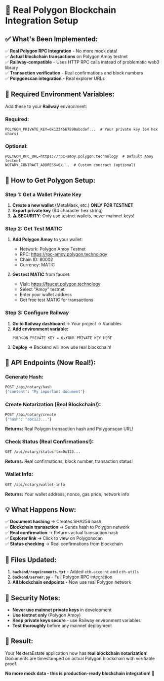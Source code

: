 # 🔗 Real Polygon Blockchain Integration Setup

## ✅ **What's Been Implemented:**

✅ **Real Polygon RPC Integration** - No more mock data!  
✅ **Actual blockchain transactions** on Polygon Amoy testnet  
✅ **Railway-compatible** - Uses HTTP RPC calls instead of problematic web3 library  
✅ **Transaction verification** - Real confirmations and block numbers  
✅ **Polygonscan integration** - Real explorer URLs  

## 🔑 **Required Environment Variables:**

Add these to your **Railway** environment:

### **Required:**
```
POLYGON_PRIVATE_KEY=0x1234567890abcdef...  # Your private key (64 hex chars)
```

### **Optional:**
```
POLYGON_RPC_URL=https://rpc-amoy.polygon.technology  # Default Amoy testnet
NOTARY_CONTRACT_ADDRESS=0x...  # Custom contract (optional)
```

## 🚀 **How to Get Polygon Setup:**

### **Step 1: Get a Wallet Private Key**
1. **Create a new wallet** (MetaMask, etc.) **ONLY FOR TESTNET**
2. **Export private key** (64 character hex string)
3. **⚠️ SECURITY**: Only use testnet wallets, never mainnet keys!

### **Step 2: Get Test MATIC**
1. **Add Polygon Amoy** to your wallet:
   - Network: Polygon Amoy Testnet
   - RPC: https://rpc-amoy.polygon.technology
   - Chain ID: 80002
   - Currency: MATIC

2. **Get test MATIC** from faucet:
   - Visit: https://faucet.polygon.technology
   - Select "Amoy" testnet
   - Enter your wallet address
   - Get free test MATIC for transactions

### **Step 3: Configure Railway**
1. **Go to Railway dashboard** → Your project → Variables
2. **Add environment variable:**
   ```
   POLYGON_PRIVATE_KEY = 0xYOUR_PRIVATE_KEY_HERE
   ```
3. **Deploy** → Backend will now use real blockchain!

## 🎯 **API Endpoints (Now Real!):**

### **Generate Hash:**
```bash
POST /api/notary/hash
{"content": "My important document"}
```

### **Create Notarization (Real Blockchain!):**
```bash
POST /api/notary/create  
{"hash": "abc123..."}
```
**Returns:** Real Polygon transaction hash and Polygonscan URL!

### **Check Status (Real Confirmations!):**
```bash
GET /api/notary/status?tx=0x123...
```
**Returns:** Real confirmations, block number, transaction status!

### **Wallet Info:**
```bash
GET /api/notary/wallet-info
```
**Returns:** Your wallet address, nonce, gas price, network info

## 💡 **What Happens Now:**

✅ **Document hashing** → Creates SHA256 hash  
✅ **Blockchain transaction** → Sends hash to Polygon network  
✅ **Real confirmation** → Returns actual transaction hash  
✅ **Explorer link** → Click to view on Polygonscan  
✅ **Status checking** → Real confirmations from blockchain  

## 🔧 **Files Updated:**

1. **`backend/requirements.txt`** - Added `eth-account` and `eth-utils`
2. **`backend/server.py`** - Full Polygon RPC integration
3. **All blockchain endpoints** - Now use real Polygon network

## 🚨 **Security Notes:**

- **Never use mainnet private keys** in development
- **Use testnet only** (Polygon Amoy)
- **Keep private keys secure** - use Railway environment variables
- **Test thoroughly** before any mainnet deployment

## 🎉 **Result:**

Your NexteraEstate application now has **real blockchain notarization**! 
Documents are timestamped on actual Polygon blockchain with verifiable proof.

**No more mock data - this is production-ready blockchain integration!** 🚀